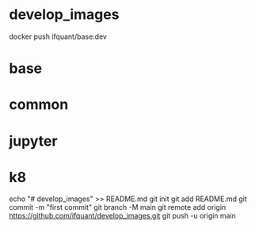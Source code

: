 # develop_images
docker push ifquant/base:dev




# base 


# common


# jupyter



# k8


echo "# develop_images" >> README.md
git init
git add README.md
git commit -m "first commit"
git branch -M main
git remote add origin https://github.com/ifquant/develop_images.git
git push -u origin main

